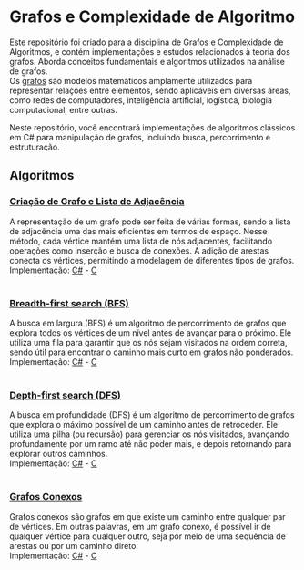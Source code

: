 # Grafos e Complexidade de Algoritmo #
Este repositório foi criado para a disciplina de Grafos e Complexidade de Algoritmos, e contém implementações e estudos relacionados à teoria dos grafos. Aborda conceitos fundamentais e algoritmos utilizados na análise de grafos.<br>
Os [grafos](https://pt.wikipedia.org/wiki/Teoria_dos_grafos) são modelos matemáticos amplamente utilizados para representar relações entre elementos, sendo aplicáveis em diversas áreas, como redes de computadores, inteligência artificial, logística, biologia computacional, entre outras.

Neste repositório, você encontrará implementações de algoritmos clássicos em C# para manipulação de grafos, incluindo busca, percorrimento e estruturação.

## Algoritmos

### [Criação de Grafo e Lista de Adjacência](https://pt.wikipedia.org/wiki/Lista_de_adjac%C3%AAncia)
A representação de um grafo pode ser feita de várias formas, sendo a lista de adjacência uma das mais eficientes em termos de espaço. Nesse método, cada vértice mantém uma lista de nós adjacentes, facilitando operações como inserção e busca de conexões. A adição de arestas conecta os vértices, permitindo a modelagem de diferentes tipos de grafos. <br>
Implementação: [C#](https://github.com/RaulPavani/Grafos/tree/main/Grafos/C%23/Graph.cs#L3-L28) - [C](https://github.com/RaulPavani/Grafos/tree/main/Grafos/C/src/graph.c#L7-L19) <br>
<br>

### [Breadth-first search (BFS)](https://pt.wikipedia.org/wiki/Busca_em_largura)
A busca em largura (BFS) é um algoritmo de percorrimento de grafos que explora todos os vértices de um nível antes de avançar para o próximo. Ele utiliza uma fila para garantir que os nós sejam visitados na ordem correta, sendo útil para encontrar o caminho mais curto em grafos não ponderados.<br>
Implementação: [C#](https://github.com/RaulPavani/Grafos/tree/main/Grafos/C%23/Graph.cs#L50-L79) - [C](https://github.com/RaulPavani/Grafos/tree/main/Grafos/C/src/graph.c#L31-L50) <br>
<br>

### [Depth-first search (DFS)](https://pt.wikipedia.org/wiki/Busca_em_profundidade)
A busca em profundidade (DFS) é um algoritmo de percorrimento de grafos que explora o máximo possível de um caminho antes de retroceder. Ele utiliza uma pilha (ou recursão) para gerenciar os nós visitados, avançando profundamente por um ramo até não poder mais, e depois retornando para explorar outros caminhos.<br>
Implementação: [C#](https://github.com/RaulPavani/Grafos/tree/main/Grafos/C%23/Graph.cs#L87-L158) - [C](https://github.com/RaulPavani/Grafos/tree/main/Grafos/C/src/graph.c#L53-L91) <br>
<br>

### [Grafos Conexos](https://pt.wikipedia.org/wiki/Conectividade_(teoria_dos_grafos))
Grafos conexos são grafos em que existe um caminho entre qualquer par de vértices. Em outras palavras, em um grafo conexo, é possível ir de qualquer vértice para qualquer outro, seja por meio de uma sequência de arestas ou por um caminho direto.<br>
Implementação: [C#](https://github.com/RaulPavani/Grafos/tree/main/Grafos/C%23/Graph.cs#L166-L183) - [C](https://github.com/RaulPavani/Grafos/tree/main/Grafos/C/src/graph.c#L94-L105) <br>
<br>


